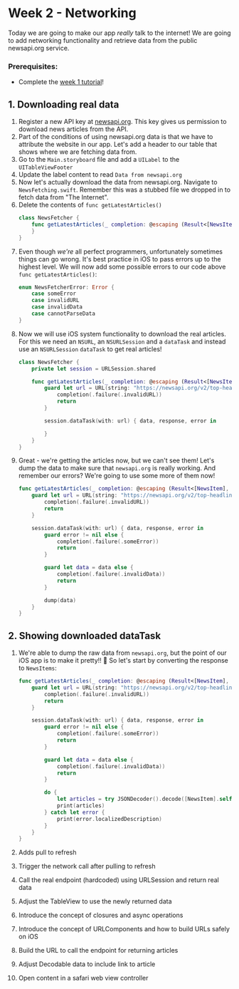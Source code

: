 # Week 2 - Networking
Today we are going to make our app _really_ talk to the internet! We are going to add networking functionality and retrieve data from the public newsapi.org service.

### Prerequisites:
- Complete the [week 1 tutorial](../Week1/Week1-Creation.md)!

## 1. Downloading real data
1. Register a new API key at [newsapi.org](https://newsapi.org/register/). This key gives us permission to download news articles from the API. <image of newsapi.org form filled out>
1. Part of the conditions of using newsapi.org data is that we have to attribute the website in our app. Let's add a header to our table that shows where we are fetching data from.
1. Go to the `Main.storyboard` file and add a `UILabel` to the `UITableViewFooter` <animation of adding the UILabel>
1. Update the label content to read `Data from newsapi.org`
1. Now let's actually download the data from newsapi.org. Navigate to `NewsFetching.swift`. Remember this was a stubbed file we dropped in to fetch data from "The Internet".
1. Delete the contents of `func getLatestArticles()`
    ```swift
    class NewsFetcher {
        func getLatestArticles(_ completion: @escaping (Result<[NewsItem], NewsFetcherError>) -> Void) {
        }
    }
    ```
1. Even though _we're_ all perfect programmers, unfortunately sometimes things can go wrong. It's best practice in iOS to pass errors up to the highest level. We will now add some possible errors to our code above `func getLatestArticles()`:
    ```swift
    enum NewsFetcherError: Error {
        case someError
        case invalidURL
        case invalidData
        case cannotParseData
    }
    ```
1. Now we will use iOS system functionality to download the real articles. For this we need an `NSURL`, an `NSURLSession` and a `dataTask`
 and instead use an `NSURLSession` `dataTask` to get real articles!
    ```swift
    class NewsFetcher {
        private let session = URLSession.shared

        func getLatestArticles(_ completion: @escaping (Result<[NewsItem], NewsFetcherError>) -> Void) {
            guard let url = URL(string: "https://newsapi.org/v2/top-headlines") else {
                completion(.failure(.invalidURL))
                return
            }

            session.dataTask(with: url) { data, response, error in

            }
        }
    }
    ```
1. Great - we're getting the articles now, but we can't see them! Let's dump the data to make sure that `newsapi.org` is really working. And remember our errors? We're going to use some more of them now!
    ```swift
    func getLatestArticles(_ completion: @escaping (Result<[NewsItem], NewsFetcherError>) -> Void) {
        guard let url = URL(string: "https://newsapi.org/v2/top-headlines") else {
            completion(.failure(.invalidURL))
            return
        }

        session.dataTask(with: url) { data, response, error in
            guard error != nil else {
                completion(.failure(.someError))
                return
            }

            guard let data = data else {
                completion(.failure(.invalidData))
                return
            }

            dump(data)
        }
    }
    ```
## 2. Showing downloaded dataTask
1. We're able to dump the raw data from `newsapi.org`, but the point of our iOS app is to make it pretty!! :rose: So let's start by converting the response to `NewsItems`:
    ```swift
    func getLatestArticles(_ completion: @escaping (Result<[NewsItem], NewsFetcherError>) -> Void) {
        guard let url = URL(string: "https://newsapi.org/v2/top-headlines") else {
            completion(.failure(.invalidURL))
            return
        }

        session.dataTask(with: url) { data, response, error in
            guard error != nil else {
                completion(.failure(.someError))
                return
            }

            guard let data = data else {
                completion(.failure(.invalidData))
                return
            }

            do {
                let articles = try JSONDecoder().decode([NewsItem].self, from: data)
                print(articles)
            } catch let error {
                print(error.localizedDescription)
            }
        }
    }
    ```



1. Adds pull to refresh
1. Trigger the network call after pulling to refresh
1. Call the real endpoint (hardcoded) using URLSession and return real data
1. Adjust the TableView to use the newly returned data
1. Introduce the concept of closures and async operations
1. Introduce the concept of URLComponents and how to build URLs safely on iOS
1. Build the URL to call the endpoint for returning articles
1. Adjust Decodable data to include link to article
1. Open content in a safari web view controller
